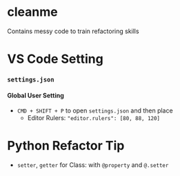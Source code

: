 # cleanme

Contains messy code to train refactoring skills

# VS Code Setting

### `settings.json`

#### Global User Setting

- `CMD + SHIFT + P` to open `settings.json` and then place
  - Editor Rulers: `"editor.rulers": [80, 88, 120]`

# Python Refactor Tip
- `setter`, `getter` for Class: with `@property` and `@.setter`
